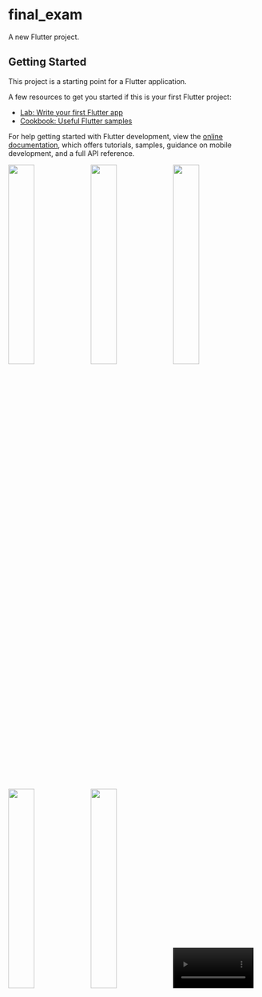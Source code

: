 # final_exam

A new Flutter project.

## Getting Started

This project is a starting point for a Flutter application.

A few resources to get you started if this is your first Flutter project:

- [Lab: Write your first Flutter app](https://docs.flutter.dev/get-started/codelab)
- [Cookbook: Useful Flutter samples](https://docs.flutter.dev/cookbook)

For help getting started with Flutter development, view the
[online documentation](https://docs.flutter.dev/), which offers tutorials,
samples, guidance on mobile development, and a full API reference.

<img src="https://github.com/Jaydeepsharma93/final_exam/assets/143181361/a89ea803-2ba8-4d28-80fb-dba15322b87d" width = 32%>
<img src="https://github.com/Jaydeepsharma93/final_exam/assets/143181361/0afcb2d5-e6c2-437b-8eba-6db370d07393" width = 32%>
<img src="https://github.com/Jaydeepsharma93/final_exam/assets/143181361/74c0c150-9c31-4797-8391-b687e4487281" width = 32%>
<img src="https://github.com/Jaydeepsharma93/final_exam/assets/143181361/00edb9c6-418c-4d49-829e-b324b9de644d" width = 32%>
<img src="https://github.com/Jaydeepsharma93/final_exam/assets/143181361/b943f254-3ced-42a9-97ce-d9032a38183c" width = 32%>
<video src="https://github.com/Jaydeepsharma93/final_exam/assets/143181361/8d73567d-db39-425c-9c37-55959183e0e1" width = 32%>


